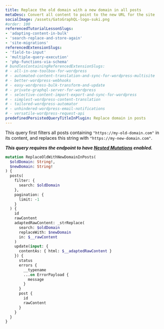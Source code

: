 ```yaml
---
title: Replace the old domain with a new domain in all posts
metaDesc: Convert all content to point to the new URL for the site
socialImage: /assets/GatoGraphQL-logo-suki.png
#order: 100
referencedTutorialLessonSlugs:
- 'adapting-content-in-bulk'
- 'search-replace-and-store-again'
- 'site-migrations'
referencedExtensionSlugs:
- 'field-to-input'
- 'multiple-query-execution'
- 'php-functions-via-schema'
# bundlesContainingReferencedExtensionSlugs:
# - all-in-one-toolbox-for-wordpress
# - automated-content-translation-and-sync-for-wordpress-multisite
# - better-wordpress-webhooks
# - easy-wordpress-bulk-transform-and-update
# - private-graphql-server-for-wordpress
# - selective-content-import-export-and-sync-for-wordpress
# - simplest-wordpress-content-translation
# - tailored-wordpress-automator
# - unhindered-wordpress-email-notifications
# - versatile-wordpress-request-api
predefinedPersistedQueryTitleInPlugin: Replace domain in posts
---
```


This query first filters all posts containing `"https://my-old-domain.com"` in its content, and replaces this string with `"https://my-new-domain.com"`.

**_This query requires the endpoint to have [Nested Mutations](https://gatographql.com/guides/schema/using-nested-mutations/) enabled._**

```graphql
mutation ReplaceOldWithNewDomainInPosts(
  $oldDomain: String!,
  $newDomain: String!
) {
  posts(
    filter: {
      search: $oldDomain
    },
    pagination: {
      limit: -1
    }
  ) {
    id
    rawContent
    adaptedRawContent: _strReplace(
      search: $oldDomain
      replaceWith: $newDomain
      in: $__rawContent
    )
    update(input: {
      contentAs: { html: $__adaptedRawContent }
    }) {
      status
      errors {
        __typename
        ...on ErrorPayload {
          message
        }
      }
      post {
        id
        rawContent
      }
    }
  }
}
```
